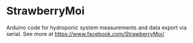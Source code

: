 # StrawberryMoi
Arduino code for hydroponic system measurements and data export via serial.
See more at https://www.facebook.com/StrawberryMoi/
